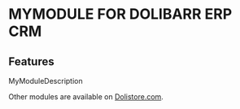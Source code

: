 # MYMODULE FOR DOLIBARR ERP CRM

## Features
MyModuleDescription

Other modules are available on <a href="https://www.dolistore.com" target="_new">Dolistore.com</a>.

